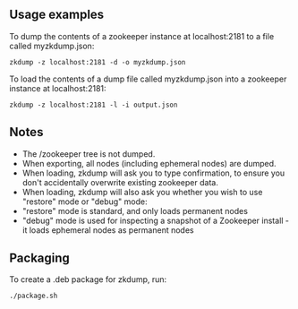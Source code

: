 Usage examples
------------
To dump the contents of a zookeeper instance at localhost:2181 to a file called myzkdump.json:
```
zkdump -z localhost:2181 -d -o myzkdump.json
```


To load the contents of a dump file called myzkdump.json into a zookeeper instance at localhost:2181:
```
zkdump -z localhost:2181 -l -i output.json
```

Notes
------------
* The /zookeeper tree is not dumped.
* When exporting, all nodes (including ephemeral nodes) are dumped.
* When loading, zkdump will ask you to type confirmation,
to ensure you don't accidentally overwrite existing zookeeper data.
* When loading, zkdump will also ask you whether you wish to use "restore" mode or
"debug" mode:
 * "restore" mode is standard, and only loads permanent nodes
 * "debug" mode is used for inspecting a snapshot of a Zookeeper
install - it loads ephemeral nodes as permanent nodes

Packaging
-------------
To create a .deb package for zkdump, run:
```
./package.sh
```
